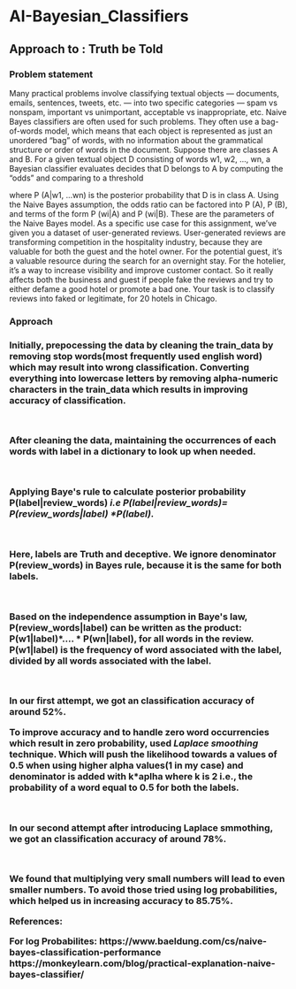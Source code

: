 # AI-Bayesian_Classifiers

## Approach to : Truth be Told

<h3>Problem statement</h3>

<p>Many practical problems involve classifying textual objects — documents, emails, sentences, tweets, etc. —
into two specific categories — spam vs nonspam, important vs unimportant, acceptable vs inappropriate,
etc. Naive Bayes classifiers are often used for such problems. They often use a bag-of-words model, which
means that each object is represented as just an unordered “bag” of words, with no information about the
grammatical structure or order of words in the document. Suppose there are classes A and B. For a given
textual object D consisting of words w1, w2, ..., wn, a Bayesian classifier evaluates decides that D belongs to
A by computing the “odds” and comparing to a threshold</p>

<p>where P (A|w1, ...wn) is the posterior probability that D is in class A. Using the Naive Bayes assumption,
the odds ratio can be factored into P (A), P (B), and terms of the form P (wi|A) and P (wi|B). These are
the parameters of the Naive Bayes model.
As a specific use case for this assignment, we’ve given you a dataset of user-generated reviews. User-generated
reviews are transforming competition in the hospitality industry, because they are valuable for both the guest
and the hotel owner. For the potential guest, it’s a valuable resource during the search for an overnight stay.
For the hotelier, it’s a way to increase visibility and improve customer contact. So it really affects both the
business and guest if people fake the reviews and try to either defame a good hotel or promote a bad one.
Your task is to classify reviews into faked or legitimate, for 20 hotels in Chicago.</p>


<h3>Approach<h3>
<p>Initially, prepocessing the data by cleaning the train_data by removing stop words(most frequently used english word) which may result into wrong classification. Converting everything into lowercase letters by removing alpha-numeric characters in the train_data which results in improving accuracy of classification.</p><br>
<p>After cleaning the data, maintaining the occurrences of each words with label in a dictionary to look up when needed.</p><br>
<p>Applying Baye's rule to calculate posterior probability P(label|review_words) <i>i.e P(label|review_words)= P(review_words|label) *P(label). </i></p><br>
<p>Here, labels are Truth and deceptive. We ignore denominator P(review_words) in Bayes rule, because it is the same for both labels.</p>
<br>
<p>Based on the independence assumption in Baye's law, P(review_words|label) can be written as the product: P(w1|label)*.... * P(wn|label), for all words in the review. P(w1|label) is the frequency of word associated with the label, divided by all words associated with the label.
</p><br>
<p>In our first attempt, we got an classification accuracy of around 52%.</p>
<p>To improve accuracy and to handle zero word occurrencies which result in zero probability, used <i>Laplace smoothing</i> technique. Which will push the likelihood towards a values of 0.5 when using higher alpha values(1 in my case) and denominator is added with k*aplha where k is 2 i.e., the probability of a word equal to 0.5 for both the labels.</p><br>
<p>In our second attempt after introducing Laplace smmothing, we got an classification accuracy of around 78%.</p><br>
<p>We found that multiplying very small numbers will lead to even smaller numbers. To avoid those tried using log probabilities, which helped us in increasing accuracy to 85.75%.</p>

<p>References:</p>
For log Probabilites: https://www.baeldung.com/cs/naive-bayes-classification-performance
<br>
https://monkeylearn.com/blog/practical-explanation-naive-bayes-classifier/
